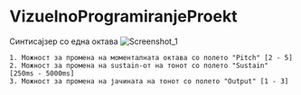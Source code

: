 # VizuelnoProgramiranjeProekt

Синтисајзер со една октава 
![Screenshot_1](https://user-images.githubusercontent.com/89140157/131260357-6c40ba1b-d73d-4eef-a26b-cc1f8c9a818f.png)

	1. Можност за промена на моменталната октава со полето "Pitch" [2 - 5]
	2. Можност за промена на sustain-от на тонот со полето "Sustain" [250ms - 5000ms]
	3. Можност за промена на јачината на тонот со полето "Output" [1 - 3]
